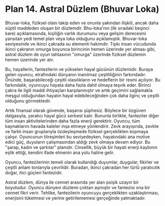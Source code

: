 # Plan 14. Astral Düzlem (Bhuvar Loka)

Bhuvar-loka, fiziksel olanı takip eden ve onunla yakından ilişkili, ancak daha süptil maddeden oluşan bir düzlemdir. Bhu-loka'nın (ilk sıradaki beşinci kare) açıklamasında, kişiliğin varlık durumunu veya gelişim derecesini yansıtan yedi temel plan veya loka olduğunu açıklamıştık. Bhuvar-loka seviyesinde ve ikinci çakrada su elementi hakimdir. Tıpkı insan vücudunda ikinci çakranın omurga boyunca birincinin hemen üzerinde yer alması gibi, astral düzlem de oyun tahtasının "omurga" üzerinde fiziksel düzlemin hemen üzerinde yer alır.

Bu, hayallerin, fantezilerin ve yükselen hayal gücünün düzlemidir. Buraya gelen oyuncu, etrafındaki dünyanın inanılmaz çeşitliliğinin farkındadır. Önünde, başarabileceği çeşitli olasılıkların ve hedeflerin bir resmi açılıyor. Bu farkındalık, oyuncuyu hayata daha fazla dahil olmaya teşvik eder. Birinci çakra ile ilgili maddi ihtiyaçları karşılanmıştır ve artık geçimini sağlamakla meşgul olduğundan hayatın hayal edebileceğinden çok daha ilginç ve çeşitli olduğunu görmektedir.

Artık finansal olarak güvende, başarısı şüphesiz. Böylece bir özgüven dalgasıyla, yaratıcı hayal gücü serbest kalır. Bununla birlikte, fanteziler diğer tüm insan aktivitelerinden daha fazla enerji gerektirir. Oyuncu, tüm kaynaklarını havada kaleler inşa etmeye yönlendirir. Zevk arayışında, zevkte ve farklı insan gruplarıyla özdeşleşmede fiziksel gerçeklikten kopmaya çalışır. Oyuncunun titreşimleri bu seviyedeyken, hayatındaki ana motive edici güç, duyuların çalışmasından aldığı zevk olmaya devam ediyor. Bu "şarap, kadın ve şarkılar" planıdır. Cinsellik, büyük bir hayati enerji kaybının eşlik ettiği, kendini ifade etmenin ana yolu haline gelir.

Oyuncu, fantezilerinin temeli olarak kullandığı duyumlar, duygular, fikirler ve çeşitli anlam tonlarıyla çevrilidir. Buradan, ikinci çakradan her türlü yaratıcılık doğar, itici güçleri fantezidir.

Astral düzlem, dünya ile cennet arasında yer alan psişik uzayın bir boyutudur. Oyuncu dünyevi düzlemi çoktan aşmıştır ve fantezisi ona bir cennet fikri verir. Tehlike, fantezilerin oyuncuyu gerçeklikten uzaklaştırması, enerjisini tüketmesi ve yerine getirilememesi gerçeğinde yatmaktadır.
